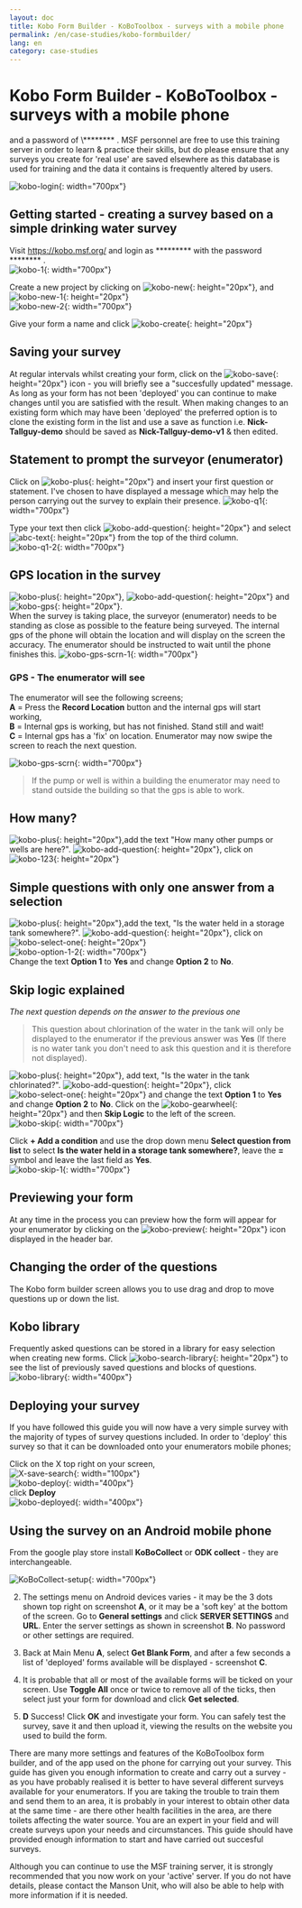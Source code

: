 ```yaml
---
layout: doc
title: Kobo Form Builder - KoBoToolbox - surveys with a mobile phone
permalink: /en/case-studies/kobo-formbuilder/
lang: en
category: case-studies
---
```


Kobo Form Builder - KoBoToolbox - surveys with a mobile phone
============

<!-- > This guide may be downloaded as [kobo-form_en.odt](/files/kobo-form_en.odt) or [kobo-form_en.pdf](/files/kobo-form_en.pdf)  

You will need to obtain your own login to a Kobo server for the purpose of obtaining survey data. This guide is based upon use of the training server at <https://kobo.msf.org/> with a username of \********* <!--**missingmaps**--> and a password of  \******** <!--**m0ndayk**-->.  MSF personnel are free to use this training server in order to learn & practice their skills, but do please ensure that any surveys you create for 'real use' are saved elsewhere as this database is used for training and the data it contains is frequently altered by users.

![kobo-login][]{: width="700px"}  

Getting started - creating a survey based on a simple drinking water survey
----------

Visit <https://kobo.msf.org/> and login as \********* <!--**missingmaps**--> with the password \******** <!--**m0ndayk**-->.  
![kobo-1][]{: width="700px"}  

Create a new project by clicking on ![kobo-new][]{: height="20px"}, and  ![kobo-new-1][]{: height="20px"}  
![kobo-new-2][]{: width="700px"}  

Give your form a name and click ![kobo-create][]{: height="20px"}  

Saving your survey
------------------
At regular intervals whilst creating your form, click on the ![kobo-save][]{: height="20px"} icon - you will briefly see a "succesfully updated" message. As long as your form has not been 'deployed' you can continue to make changes until you are satisfied with the result. When making changes to an existing form which may have been 'deployed' the preferred option is to clone the existing form in the list and use a save as function i.e. **Nick-Tallguy-demo** should be saved as **Nick-Tallguy-demo-v1** & then edited. 

Statement to prompt the surveyor (enumerator)
--------------------------------------------

Click on ![kobo-plus][]{: height="20px"} and insert your first question or statement. I've chosen to have displayed a message which may help the person carrying out the survey to explain their presence. 
![kobo-q1][]{: width="700px"}  

Type your text then click ![kobo-add-question][]{: height="20px"} and select ![abc-text][]{: height="20px"} from the top of the third column.  
![kobo-q1-2][]{: width="700px"}  

GPS location in the survey
---------------------------

![kobo-plus][]{: height="20px"}, ![kobo-add-question][]{: height="20px"} and ![kobo-gps][]{: height="20px"}.  
When the survey is taking place, the surveyor (enumerator) needs to be standing as close as possible to the feature being surveyed. The internal gps of the phone will obtain the location and will display on the screen the accuracy. The enumerator should be instructed to wait until the phone finishes this.
![kobo-gps-scrn-1][]{: width="700px"}  

### GPS - The enumerator will see

The enumerator will see the following screens;  
   **A** = Press the **Record Location** button and the internal gps will start working,  
   **B** = Internal gps is working, but has not finished. Stand still and wait!  
   **C** = Internal gps has a 'fix' on location. Enumerator may now swipe the screen to reach the next question.  

![kobo-gps-scrn][]{: width="700px"}  

> If the pump or well is within a building the enumerator may need to stand outside the building so that the gps is able to work. 

How many?
---------

![kobo-plus][]{: height="20px"},add the text "How many other pumps or wells are here?". ![kobo-add-question][]{: height="20px"}, click on ![kobo-123][]{: height="20px"}


Simple questions with only one answer from a selection
------------------------------------------------------

![kobo-plus][]{: height="20px"},add the text, "Is the water held in a storage tank somewhere?". ![kobo-add-question][]{: height="20px"}, click on ![kobo-select-one][]{: height="20px"}  
![kobo-option-1-2][]{: width="700px"}  
Change the text **Option 1** to **Yes** and change **Option 2** to **No**.  

Skip logic explained
--------------------

*The next question depends on the answer to the previous one*

> This question about chlorination of the water in the tank will only be displayed to the enumerator if the previous answer was **Yes** (If there is no water tank you don't need to ask this question and it is therefore not displayed).  

![kobo-plus][]{: height="20px"}, add text, "Is the water in the tank chlorinated?". ![kobo-add-question][]{: height="20px"}, click ![kobo-select-one][]{: height="20px"} and change the text **Option 1** to **Yes** and change **Option 2** to **No**. Click on the ![kobo-gearwheel][]{: height="20px"} and then **Skip Logic** to the left of the screen.  
![kobo-skip][]{: width="700px"}  

Click **+ Add a condition** and use the drop down menu **Select question from list** to select **Is the water held in a storage tank somewhere?**, leave the **=** symbol and leave the last field as **Yes**.  
![kobo-skip-1][]{: width="700px"}  

Previewing your form
--------------------
At any time in the process you can preview how the form will appear for your enumerator by clicking on the ![kobo-preview][]{: height="20px"} icon displayed in the header bar.

Changing the order of the questions
-----------------------------------
The Kobo form builder screen allows you to use drag and drop to move questions up or down the list. 

Kobo library
------------
Frequently asked questions can be stored in a library for easy selection when creating new forms. Click ![kobo-search-library][]{: height="20px"} to see the list of previously saved questions and blocks of questions.  
![kobo-library][]{: width="400px"}  

Deploying your survey
---------------------
If you have followed this guide you will now have a very simple survey with the majority of types of survey questions included. In order to 'deploy' this survey so that it can be downloaded onto your enumerators mobile phones;

Click on the X top right on your screen,  
![X-save-search][]{: width="100px"}  
![kobo-deploy][]{: width="400px"}  
click **Deploy**  
![kobo-deployed][]{: width="400px"}  

Using the survey on an Android mobile phone
-------------------------------------------

From the google play store install **KoBoCollect** or **ODK collect** - they are interchangeable. 

![KoBoCollect-setup][]{: width="700px"}  

2.  The settings menu on Android devices varies - it may be the 3 dots shown top right on screenshot **A**, or it may be a 'soft key' at the bottom of the screen. Go to **General settings** and click **SERVER SETTINGS** and **URL**. Enter the server settings as shown in screenshot **B**. No password or other settings are required.  

3.  Back at Main Menu **A**, select **Get Blank Form**, and after a few seconds a list of 'deployed' forms available will be displayed - screenshot **C**.  

4.  It is probable that all or most of the available forms will be ticked on your screen. Use **Toggle All** once or twice to remove all of the ticks, then select just your form for download and click **Get selected**.  

5.  **D** Success! Click **OK** and investigate your form. You can safely test the survey, save it and then upload it, viewing the results on the website you used to build the form. 

There are many more settings and features of the KoBoToolbox form builder, and of the app used on the phone for carrying out your survey. This guide has given you enough information to create and carry out a survey - as you have probably realised it is better to have several different surveys available for your enumerators. If you are taking the trouble to train them and send them to an area, it is probably in your interest to obtain other data at the same time - are there other health facilities in the area, are there toilets affecting the water source. You are an expert in your field and will create surveys upon your needs and circumstances. This guide should have provided enough information to start and have carried out succesful surveys. 

Although you can continue to use the MSF training server, it is strongly recommended that you now work on your 'active' server. If you do not have details, please contact the Manson Unit, who will also be able to help with more information if it is needed. 
<!--![kobo-down-arrow][]{: height="20px"} then on -->


[kobo-login]: /images/case-studies/kobo-login.png
[kobo-new]: /images/case-studies/kobo-new.png
[kobo-new-1]: /images/case-studies/kobo-new-1.png
[kobo-new-2]: /images/case-studies/kobo-new-2.png
[kobo-create]: /images/case-studies/kobo-create.png
[kobo-plus]: /images/case-studies/kobo-plus.png
[kobo-q1]: /images/case-studies/kobo-q1.png
[kobo-add-question]: /images/case-studies/kobo-add-question.png
[abc-text]: /images/case-studies/abc-text.png
[kobo-gps]: /images/case-studies/kobo-gps.png
[kobo-gps-scrn]: /images/case-studies/kobo-gps-scrn.png
[kobo-123]: /images/case-studies/kobo-123.png
[kobo-select-one]: /images/case-studies/kobo-select-one.png
[kobo-option-1-2]: /images/case-studies/kobo-option-1-2.png
[kobo-down-arrow]: /images/case-studies/kobo-down-arrow.png
[kobo-gearwheel]: /images/case-studies/kobo-gearwheel.png
[kobo-skip]: /images/case-studies/kobo-skip.png
[kobo-skip-1]: /images/case-studies/kobo-skip-1.png
[kobo-q1-2]: /images/case-studies/kobo-q1-2.png
[kobo-gps-scrn-1]: /images/case-studies/kobo-gps-scrn-1.png
[kobo-save]: /images/case-studies/kobo-save.png
[kobo-preview]: /images/case-studies/kobo-preview.png
[kobo-search-library]: /images/case-studies/kobo-search-library.png
[kobo-library]: /images/case-studies/kobo-library.png
[X-save-search]: /images/case-studies/X-save-search.png
[kobo-deploy]: /images/case-studies/kobo-deploy.png
[kobo-deployed]: /images/case-studies/kobo-deployed.png
[koBoCollect-setup]: /images/case-studies/KoBoCollect-setup.png
[kobo-1]: /images/case-studies/kobo-1.png

